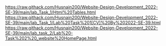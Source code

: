 https://raw.githack.com/Husnain200/Website-Design-Development_2022-SE-39/main/lab_Task_1/Html%20Tables.html
https://raw.githack.com/Husnain200/Website-Design-Development_2022-SE-39/main/lab_Task_1/Lab%20Task%201[CV]%20By%202022-SE-39.html
https://raw.githack.com/Husnain200/Website-Design-Development_2022-SE-39/main/lab_task_2/Lab%20-Task%202%20_website%20HomePage.html
